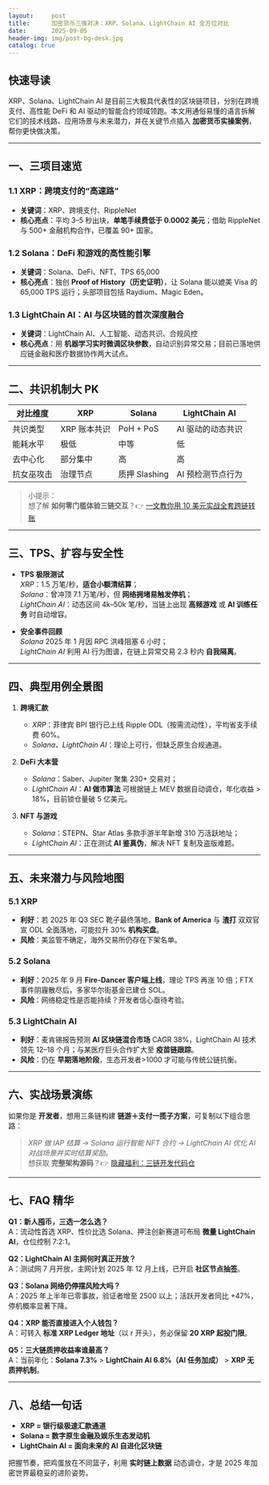 ```yaml
---
layout:     post
title:      加密货币三强对决：XRP、Solana、LightChain AI 全方位对比
date:       2025-09-05
header-img: img/post-bg-desk.jpg
catalog: true
---
```


## 快速导读
XRP、Solana、LightChain AI 是目前三大极具代表性的区块链项目，分别在跨境支付、高性能 DeFi 和 AI 驱动的智能合约领域领跑。本文用通俗易懂的语言拆解它们的技术线路、应用场景与未来潜力，并在关键节点插入 **加密货币实操案例**，帮你更快做决策。

---

## 一、三项目速览

### 1.1 XRP：跨境支付的“高速路”
- **关键词**：XRP、跨境支付、RippleNet
- **核心亮点**：平均 3–5 秒出块，**单笔手续费低于 0.0002 美元**；借助 RippleNet 与 500+ 金融机构合作，已覆盖 90+ 国家。

### 1.2 Solana：DeFi 和游戏的高性能引擎
- **关键词**：Solana、DeFi、NFT、TPS 65,000
- **核心亮点**：独创 **Proof of History（历史证明）**，让 Solana 能以媲美 Visa 的 65,000 TPS 运行；头部项目包括 Raydium、Magic Eden。

### 1.3 LightChain AI：AI 与区块链的首次深度融合
- **关键词**：LightChain AI、人工智能、动态共识、合规风控
- **核心亮点**：用 **机器学习实时微调区块参数**，自动识别异常交易；目前已落地供应链金融和医疗数据协作两大试点。

---

## 二、共识机制大 PK

| **对比维度** | **XRP** | **Solana** | **LightChain AI** |
|--------------|---------|------------|-------------------|
| 共识类型   | XRP 账本共识 | PoH + PoS   | AI 驱动的动态共识  |
| 能耗水平   | 极低       | 中等        | 低                |
| 去中心化   | 部分集中   | 高         | 高                |
| 抗女巫攻击 | 治理节点   | 质押 Slashing | AI 预检测节点行为 |

> 小提示：  
> 想了解 **如何零门槛体验三链交互**？👉 [一文教你用 10 美元实战全套跨链转账](https://okxdog.com/)

---

## 三、TPS、扩容与安全性

- **TPS 极限测试**  
  *XRP*：1.5 万笔/秒，**适合小额清结算**；  
  *Solana*：曾冲顶 7.1 万笔/秒，但 **网络拥堵易触发停机**；  
  *LightChain AI*：动态区间 4k–50k 笔/秒，当链上出现 **高频游戏** 或 **AI 训练任务** 时自动增容。

- **安全事件回顾**  
  *Solana* 2025 年 1 月因 RPC 洪峰阻塞 6 小时；  
  *LightChain AI* 利用 AI 行为图谱，在链上异常交易 2.3 秒内 **自我隔离**。

---

## 四、典型用例全景图

1. **跨境汇款**  
   - *XRP*：菲律宾 BPI 银行已上线 Ripple ODL（按需流动性），平均省支手续费 60%。  
   - *Solana、LightChain AI*：理论上可行，但缺乏原生合规通道。

2. **DeFi 大本营**  
   - *Solana*：Saber、Jupiter 聚集 230+ 交易对；  
   - *LightChain AI*：**AI 做市算法** 可根据链上 MEV 数据自动调仓，年化收益 > 18%，目前锁仓量破 5 亿美元。

3. **NFT 与游戏**  
   - *Solana*：STEPN、Star Atlas 多款手游半年新增 310 万活跃地址；  
   - *LightChain AI*：正在测试 **AI 鉴真伪**，解决 NFT 复制及盗版难题。

---

## 五、未来潜力与风险地图

### 5.1 XRP
- **利好**：若 2025 年 Q3 SEC 靴子最终落地，**Bank of America** 与 **渣打** 双双官宣 ODL 全面落地，可能拉升 30% **机构买盘**。
- **风险**：美监管不确定，海外交易所仍存在下架名单。

### 5.2 Solana
- **利好**：2025 年 9 月 **Fire-Dancer 客户端上线**，理论 TPS 再涨 10 倍；FTX 事件阴霾散尽后，多家华尔街基金已建仓 SOL。
- **风险**：网络稳定性是否能持续？开发者信心亟待考验。

### 5.3 LightChain AI
- **利好**：麦肯锡报告预测 **AI 区块链混合市场** CAGR 38%，LightChain AI 技术领先 12–18 个月；与某医疗巨头合作扩大至 **疫苗链跟踪**。
- **风险**：仍在 **早期落地阶段**，生态开发者>1000 才可能与传统公链抗衡。

---

## 六、实战场景演练

如果你是 **开发者**，想用三条链构建 **链游＋支付一揽子方案**，可复制以下组合思路：  
> *XRP 做 IAP 结算 → Solana 运行智能 NFT 合约 → LightChain AI 优化 AI 对战场景并实时结算奖励。*  
想获取 **完整架构源码**？👉 [隐藏福利：三链开发代码仓](https://okxdog.com/)

---

## 七、FAQ 精华

**Q1：新人囤币，三选一怎么选？**  
A：流动性首选 XRP、性价比选 Solana、押注创新赛道可布局 **微量 LightChain AI**，仓位控制 7:2:1。

**Q2：LightChain AI 主网何时真正开放？**  
A：测试网 7 月开放，主网计划 2025 年 12 月上线，已开启 **社区节点抽签**。

**Q3：Solana 网络仍停摆风险大吗？**  
A：2025 年上半年已零事故，验证者增至 2500 以上；活跃开发者同比 +47%，停机概率显著下降。

**Q4：XRP 能否直接进入个人钱包？**  
A：可转入 **标准 XRP Ledger 地址**（以 r 开头），务必保留 **20 XRP 起投门限**。

**Q5：三大链质押收益率谁最高？**  
A：当前年化：**Solana 7.3%** > **LightChain AI 6.8%（AI 任务加成）** > **XRP 无质押机制**。

---

## 八、总结一句话
- **XRP = 银行级极速汇款通道**  
- **Solana = 数字原生金融及娱乐生态发动机**  
- **LightChain AI = 面向未来的 AI 自进化区块链**

把握节奏，把鸡蛋放在不同篮子，利用 **实时链上数据** 动态调仓，才是 2025 年加密世界最稳妥的进阶姿势。
